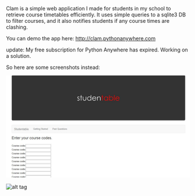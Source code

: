 Clam is a simple web application I made for students in my school to retrieve course timetables efficiently.
It uses simple queries to a sqlite3 DB to filter courses, and it also notifies students if any course times
are clashing.

You can demo the app here: http://clam.pythonanywhere.com

update: My free subscription for Python Anywhere has expired. Working on a solution.

So here are some screenshots instead:

![alt text](screenshots/1.jpg)

![alt tag](https://drive.google.com/open?id=0Bx35GDVoK8zdaEZwYjNRdF9Wc1k)